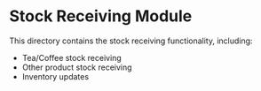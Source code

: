 # Stock Receiving Module

This directory contains the stock receiving functionality, including:
- Tea/Coffee stock receiving
- Other product stock receiving
- Inventory updates
